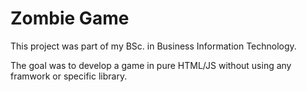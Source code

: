 # Zombie Game

This project was part of my BSc. in Business Information Technology.

The goal was to develop a game in pure HTML/JS without using any framwork or specific library.
